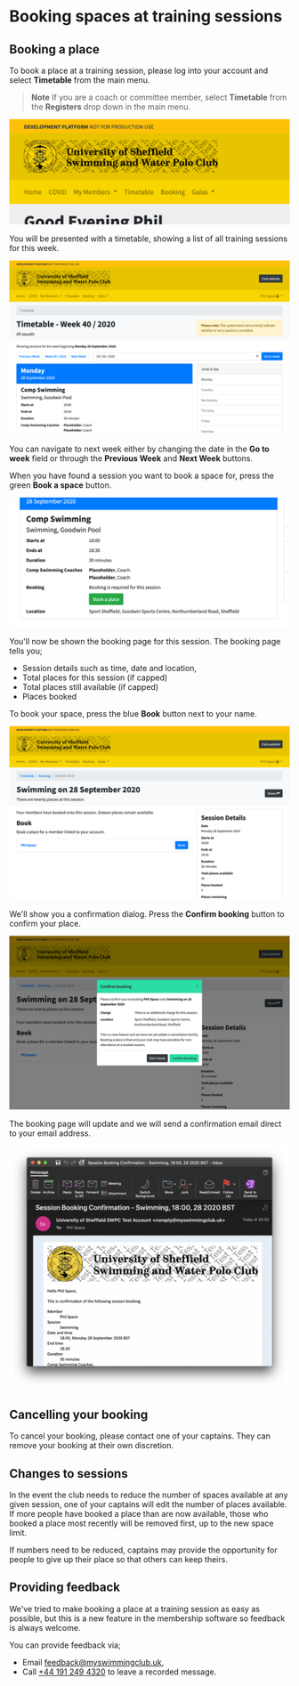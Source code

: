 # Booking spaces at training sessions

## Booking a place

To book a place at a training session, please log into your account and select **Timetable** from the main menu.

> **Note** If you are a coach or committee member, select **Timetable** from the **Registers** drop down in the main menu.

![Main menu for non admin users](MainMenu.png)

You will be presented with a timetable, showing a list of all training sessions for this week.

![Example of timetable page](Timetable.png)

You can navigate to next week either by changing the date in the **Go to week** field or through the **Previous Week** and **Next Week** buttons.

When you have found a session you want to book a space for, press the green **Book a space** button.

![Book button](BookButton.png)

You'll now be shown the booking page for this session. The booking page tells you;

*  Session details such as time, date and location,
*  Total places for this session (if capped)
*  Total places still available (if capped)
*  Places booked

To book your space, press the blue **Book** button next to your name.

![Booking page](BookingPage.png)

We'll show you a confirmation dialog. Press the **Confirm booking** button to confirm your place.

![Confirm booking dialog](ConfirmBooking.png)

The booking page will update and we will send a confirmation email direct to your email address.

![Example session booking confirmation email](ConfirmationEmail.png)

## Cancelling your booking

To cancel your booking, please contact one of your captains. They can remove your booking at their own discretion.

## Changes to sessions

In the event the club needs to reduce the number of spaces available at any given session, one of your captains will edit the number of places available. If more people have booked a place than are now available, those who booked a place most recently will be removed first, up to the new space limit.

If numbers need to be reduced, captains may provide the opportunity for people to give up their place so that others can keep theirs.

## Providing feedback

We've tried to make booking a place at a training session as easy as possible, but this is a new feature in the membership software so feedback is always welcome.

You can provide feedback via;

*  Email [feedback@myswimmingclub.uk](mailto:feedback@myswimmingclub.uk),
*  Call [+44 191 249 4320](tel:+44-191-249-4320) to leave a recorded message.